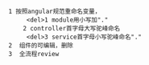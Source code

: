 
    1 按照angular规范重命名变量，
         <del>1 module用小写加"."
        2 controller首字母大写驼峰命名
         <del>3 service首字母小写驼峰命名"."
    2  组件的可编辑，删除
    3  全流程review